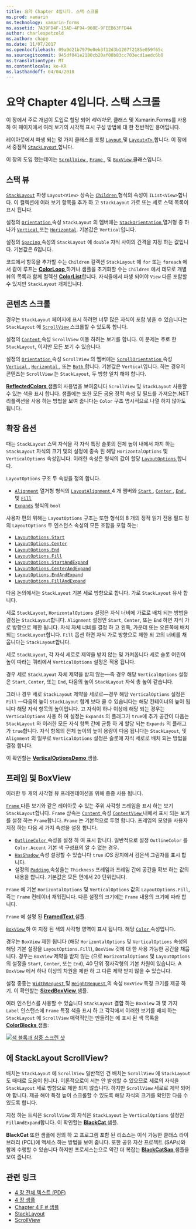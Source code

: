```yaml
---
title: 요약 Chapter 4입니다. 스택 스크롤
ms.prod: xamarin
ms.technology: xamarin-forms
ms.assetid: 7A39FD4F-15AD-4F94-960E-9FEEB63FFD44
author: charlespetzold
ms.author: chape
ms.date: 11/07/2017
ms.openlocfilehash: 09a9d21b7979e0eb3f12d3b1207f2185e059f65c
ms.sourcegitcommit: 945df041e2180cb20af08b83cc703ecd1aedc6b0
ms.translationtype: MT
ms.contentlocale: ko-KR
ms.lasthandoff: 04/04/2018
---
```

# <a name="summary-of-chapter-4-scrolling-the-stack"></a>요약 Chapter 4입니다. 스택 스크롤

이 장에서 주로 개념이 도입로 할당 되어 *레이아웃*, 클래스 및 Xamarin.Forms를 사용 하 여 페이지에서 여러 보기의 시각적 표시 구성 방법에 대 한 전반적인 용어입니다.

레이아웃에서 파생 되는 몇 가지 클래스를 포함 [ `Layout` ](https://developer.xamarin.com/api/type/Xamarin.Forms.Layout/) 및 [ `Layout<T>` ](https://developer.xamarin.com/api/type/Xamarin.Forms.Layout%3CT%3E/)합니다. 이 장에서 중점적 [ `StackLayout` ](https://developer.xamarin.com/api/type/Xamarin.Forms.StackLayout/)합니다.

이 장의 도입 했는데이는 [ `ScrollView` ](https://developer.xamarin.com/api/type/Xamarin.Forms.ScrollView/), [ `Frame` ](https://developer.xamarin.com/api/type/Xamarin.Forms.Frame/), 및 [ `BoxView` ](https://developer.xamarin.com/api/type/Xamarin.Forms.BoxView/) 클래스입니다.

## <a name="stacks-of-views"></a>스택 뷰

[`StackLayout`](https://developer.xamarin.com/api/type/Xamarin.Forms.StackLayout/) 파생 `Layout<View>` 상속는 [ `Children` ](https://developer.xamarin.com/api/type/Xamarin.Forms.Layout%3CT%3E/) 형식의 속성이 `IList<View>`합니다. 이 컬렉션에 여러 보기 항목을 추가 하 고 `StackLayout` 가로 또는 세로 스택 목록이 표시 됩니다.

설정의 [ `Orientation` ](https://developer.xamarin.com/api/property/Xamarin.Forms.StackLayout.Orientation/) 속성 `StackLayout` 의 멤버에는 [ `StackOrientation` ](https://developer.xamarin.com/api/type/Xamarin.Forms.StackOrientation/) 열거형 중 하나가 [ `Vertical` ](https://developer.xamarin.com/api/field/Xamarin.Forms.StackOrientation.Vertical/) 또는 [ `Horizontal`](https://developer.xamarin.com/api/field/Xamarin.Forms.StackOrientation.Horizontal/). 기본값은 `Vertical`입니다.

설정의 [ `Spacing` ](https://developer.xamarin.com/api/property/Xamarin.Forms.StackLayout.Spacing/) 속성의 `StackLayout` 에 `double` 자식 사이의 간격을 지정 하는 값입니다. 기본값은 6입니다.

코드에서 항목을 추가할 수는 `Children` 컬렉션 `StackLayout` 에 `for` 또는 `foreach` 에서 같이 루프는 [ **ColorLoop** ](https://github.com/xamarin/xamarin-forms-book-samples/tree/master/Chapter04/ColorLoop) 하거나 샘플을 초기화할 수는 `Children` 에서 데모로 개별 뷰의 목록과 함께 컬렉션 [ **ColorList**](https://github.com/xamarin/xamarin-forms-book-samples/tree/master/Chapter04/ColorList)합니다. 자식을에서 파생 되어야 `View` 다른 포함할 수 있지만 `StackLayout` 개체입니다.

## <a name="scrolling-content"></a>콘텐츠 스크롤

경우는 `StackLayout` 페이지에 표시 하려면 너무 많은 자식이 포함 넣을 수 있습니다는 `StackLayout` 에 [ `ScrollView` ](https://developer.xamarin.com/api/type/Xamarin.Forms.ScrollView/) 스크롤할 수 있도록 합니다.

설정의 [ `Content` ](https://developer.xamarin.com/api/property/Xamarin.Forms.ScrollView.Content/) 속성 `ScrollView` 이동 하려는 보기를 합니다. 이 문제는 주로 한 `StackLayout`, 이지만 모든 보기 수 있습니다.

설정의 [ `Orientation` ](https://developer.xamarin.com/api/property/Xamarin.Forms.ScrollView.Orientation/) 속성 `ScrollView` 의 멤버에는 [ `ScrollOrientation` ](https://developer.xamarin.com/api/type/Xamarin.Forms.ScrollOrientation/) 속성 [ `Vertical` ](https://developer.xamarin.com/api/field/Xamarin.Forms.ScrollOrientation.Vertical/), [ `Horizontal` ](https://developer.xamarin.com/api/field/Xamarin.Forms.ScrollOrientation.Horizontal/), 또는 [ `Both` ](https://developer.xamarin.com/api/field/Xamarin.Forms.ScrollOrientation.Both/)합니다. 기본값은 `Vertical`입니다. 하는 경우의 콘텐츠는 `ScrollView` 는 `StackLayout`, 두 방향 일치 해야 합니다.

[ **ReflectedColors** ](https://github.com/xamarin/xamarin-forms-book-samples/tree/master/Chapter04/ReflectedColors) 샘플의 사용법을 보여줍니다 `ScrollView` 및 `StackLayout` 사용할 수 있는 색을 표시 합니다. 샘플에는 또한 모든 공용 정적 속성 및 필드를 가져오는.NET 리플렉션을 사용 하는 방법을 보여 줍니다는 `Color` 구조 명시적으로 나열 하지 않아도 됩니다.

## <a name="the-expands-option"></a>확장 옵션

때는 `StackLayout` 스택 자식을 각 자식 특정 슬롯의 전체 높이 내에서 차지 하는 `StackLayout` 자식의 크기 및의 설정에 종속 된 해당 `HorizontalOptions` 및 `VerticalOptions` 속성입니다. 이러한 속성은 형식의 값이 할당 [ `LayoutOptions` ](http://developer.xamstage.com/api/type/Xamarin.Forms.LayoutOptions/)합니다.

`LayoutOptions` 구조 두 속성을 정의 합니다.

- [`Alignment`](https://developer.xamarin.com/api/property/Xamarin.Forms.LayoutOptions.Alignment/) 열거형 형식의 [ `LayoutAlignment` ](https://developer.xamarin.com/api/type/Xamarin.Forms.LayoutAlignment/) 4 개 멤버와 [ `Start` ](https://developer.xamarin.com/api/field/Xamarin.Forms.LayoutAlignment.Start/), [ `Center` ](https://developer.xamarin.com/api/field/Xamarin.Forms.LayoutAlignment.Center/), [ `End` ](https://developer.xamarin.com/api/field/Xamarin.Forms.LayoutAlignment.End/), 및 [`Fill`](https://developer.xamarin.com/api/field/Xamarin.Forms.LayoutAlignment.Fill/)
- [`Expands`](https://developer.xamarin.com/api/property/Xamarin.Forms.LayoutOptions.Expands/) 형식의 `bool`

사용자 편의 위해는 `LayoutOptions` 구조는 또한 형식의 8 개의 정적 읽기 전용 필드 정의 `LayoutOptions` 두 인스턴스 속성의 모든 조합을 포함 하는:

- [`LayoutOptions.Start`](https://developer.xamarin.com/api/field/Xamarin.Forms.LayoutOptions.Start/)
- [`LayoutOptions.Center`](https://developer.xamarin.com/api/field/Xamarin.Forms.LayoutOptions.Center/)
- [`LayoutOptions.End`](https://developer.xamarin.com/api/field/Xamarin.Forms.LayoutOptions.End/)
- [`LayoutOptions.Fill`](https://developer.xamarin.com/api/field/Xamarin.Forms.LayoutOptions.Fill/)
- [`LayoutOptions.StartAndExpand`](https://developer.xamarin.com/api/field/Xamarin.Forms.LayoutOptions.StartAndExpand/)
- [`LayoutOptions.CenterAndExpand`](https://developer.xamarin.com/api/field/Xamarin.Forms.LayoutOptions.CenterAndExpand/)
- [`LayoutOptions.EndAndExpand`](https://developer.xamarin.com/api/field/Xamarin.Forms.LayoutOptions.EndAndExpand/)
- [`LayoutOptions.FillAndExpand`](https://developer.xamarin.com/api/field/Xamarin.Forms.LayoutOptions.FillAndExpand/)

다음 논의에서는 `StackLayout` 기본 세로 방향으로 합니다. 가로 `StackLayout` 유사 합니다.

세로 `StackLayout`, `HorizontalOptions` 설정은 자식 너비에 가로로 배치 되는 방법을 결정는 `StackLayout`합니다. `Alignment` 설정인 `Start`, `Center`, 또는 `End` 하면 자식 가로 방향으로 제한 됩니다. 자식 자체 너비를 결정 하 고 왼쪽, 가운데 또는 오른쪽에 배치 되는 `StackLayout`합니다. `Fill` 옵션 하면 자식 가로 방향으로 제한 되 고의 너비를 채웁니다는 `StackLayout`합니다.

세로 `StackLayout`, 각 자식 세로로 제약을 받지 않는 및 가져옵니다 세로 슬롯 어린이 높이 따라는 쿼리에서 `VerticalOptions` 설정은 적용 됩니다.

경우 세로 `StackLayout` 자체 제약을 받지 않는&mdash;즉 경우 해당 `VerticalOptions` 설정은 `Start`, `Center`, 또는 `End`, 다음의 높이 `StackLayout` 자식 총 높이 같습니다.

그러나 경우 세로 `StackLayout` 제약을 세로로&mdash;경우 해당 `VerticalOptions` 설정은 `Fill` &mdash;다음의 높이 `StackLayout` 합계 보다 클 수 있습니다는 해당 컨테이너의 높이 됩니다 해당 자식 항목의 높이입니다. 고 자식이 하나 이상에 해당 되는 경우는 `VerticalOptions` 사용 하 여 설정는 `Expands` 의 플래그가 `true`에 추가 공간이 다음는 `StackLayout` 와 이러한 모든 자식 항목 간에 균등 하 게 할당 되는 `Expands` 의 플래그가 `true`합니다. 자식 항목의 전체 높이의 높이 용량이 다음 됩니다는 `StackLayout`, 및 `Alignment` 의 일부로 `VerticalOptions` 설정은 슬롯에 자식 세로로 배치 되는 방법을 결정 합니다.

이 확인할는 [ **VerticalOptionsDemo** ](https://github.com/xamarin/xamarin-forms-book-samples/tree/master/Chapter04/VerticalOptionsDemo) 샘플.

## <a name="frame-and-boxview"></a>프레임 및 BoxView

이러한 두 개의 사각형 뷰 프레젠테이션을 위해 종종 사용 됩니다.

[ `Frame` ](https://developer.xamarin.com/api/type/Xamarin.Forms.Frame/) 다른 보기와 같은 레이아웃 수 있는 주위 사각형 프레임을 표시 하는 보기 `StackLayout`합니다. `Frame` 상속는 [ `Content` ](https://developer.xamarin.com/api/property/Xamarin.Forms.ContentView.Content/) 속성 [ `ContentView` ](https://developer.xamarin.com/api/type/Xamarin.Forms.ContentView/) 내에서 표시 되는 보기를 설정 하는 `Frame`합니다. `Frame` 는 기본적으로 투명 합니다. 프레임의 모양을 사용자 지정 하는 다음 세 가지 속성을 설정 합니다.

- [ `OutlineColor` ](https://developer.xamarin.com/api/property/Xamarin.Forms.Frame.OutlineColor/) 속성을 설정 하 여 표시 합니다. 일반적으로 설정 `OutlineColor` 를 `Color.Accent` 기본 색 구성표의 알 수 없는 경우.
- [ `HasShadow` ](https://developer.xamarin.com/api/property/Xamarin.Forms.Frame.HasShadow/) 속성 설정할 수 있습니다 `true` iOS 장치에서 검은색 그림자를 표시 합니다.
- 설정의 [ `Padding` ](https://developer.xamarin.com/api/property/Xamarin.Forms.Layout.Padding/) 속성을는 `Thickness` 프레임과 프레임 간에 공간을 확보 하는 값의 내용을 합니다. 기본값은 모든 면에서 20 단위입니다.

`Frame` 에 기본 `HorizontalOptions` 및 `VerticalOptions` 값의 `LayoutOptions.Fill`, 즉는 `Frame` 컨테이너 채워집니다. 다른 설정의 크기에는 `Frame` 내용의 크기에 따라 합니다.

`Frame` 에 설명 된 [ **FramedText** ](https://github.com/xamarin/xamarin-forms-book-samples/tree/master/Chapter04/FramedText) 샘플.

[ `BoxView` ](https://developer.xamarin.com/api/type/Xamarin.Forms.BoxView/) 하 여 지정 된 색의 사각형 영역이 표시 됩니다. 해당 [ `Color` ](https://developer.xamarin.com/api/property/Xamarin.Forms.BoxView.Color/) 속성입니다.

경우는 `BoxView` 제한 됩니다 (해당 `HorizontalOptions` 및 `VerticalOptions` 속성의 해당 기본 설정을 `LayoutOptions.Fill`), `BoxView` 것에 대 한 사용 가능한 공간을 채웁니다. 경우는 `BoxView` 제약을 받지 않는 (으로 `HorizontalOptions` 및 `LayoutOptions` 의 설정을 `Start`, `Center`, 또는 `End`), 40 단위 정사각형의 기본 차원이 있습니다. A `BoxView` 에서 하나 이상의 차원을 제한 하 고 다른 제약 받지 않을 수 있습니다.

설정 종종는 [ `WidthRequest` ](https://developer.xamarin.com/api/property/Xamarin.Forms.VisualElement.WidthRequest/) 및 [ `HeightRequest` ](https://developer.xamarin.com/api/property/Xamarin.Forms.VisualElement.HeightRequest/) 의 속성 `BoxView` 특정 크기를 제공 하기. 이 확인할는 [ **SizedBoxView** ](https://github.com/xamarin/xamarin-forms-book-samples/tree/master/Chapter04/SizedBoxView) 샘플.

여러 인스턴스를 사용할 수 있습니다 `StackLayout` 결합 하는 `BoxView` 과 몇 가지 `Label` 인스턴스에 `Frame` 특정 색을 표시 하 고 각각에서 이러한 보기를 배치 하는 `StackLayout` 에 `ScrollView` 매력적인는 만들려는 에 표시 된 색 목록을 [ **ColorBlocks** ](https://github.com/xamarin/xamarin-forms-book-samples/tree/master/Chapter04/ColorBlocks) 샘플:

[![색 블록과 삼중 스크린 샷](images/ch04fg11-small.png "색 목록")](images/ch04fg11-large.png#lightbox "색 목록")

## <a name="a-scrollview-in-a-stacklayout"></a>에 StackLayout ScrollView?

배치는 `StackLayout` 에 `ScrollView` 일반적인 건 배치는 `ScrollView` 에 `StackLayout` 도 때때로 도움이 됩니다. 이론적으로이 서는 안 발생할 수 있으므로 세로의 자식을 `StackLayout` 세로 방향으로 제한 되지 않습니다. 하지만 `ScrollView` 세로로 제약 되어야 합니다. 제공 해야 특정 높이 스크롤할 수 있도록 해당 자식의 크기를 확인한 다음 수 있도록 합니다.

지정 하는 트릭은 `ScrollView` 의 자식은 `StackLayout` 는 `VerticalOptions` 설정인 `FillAndExpand`합니다. 이 확인할는 [ **BlackCat** ](https://github.com/xamarin/xamarin-forms-book-samples/tree/master/Chapter04/BlackCat) 샘플.

**BlackCat** 또한 샘플에 정의 하 고 프로그램 포함 된 리소스는 이식 가능한 클래스 라이브러리 (PCL)에 액세스 하는 방법을 보여 줍니다. 또한 공유 자산 프로젝트 (SAPs)와 함께 수행할 수 있습니다 하지만 프로세스는으로 약간 더 복잡는 [ **BlackCatSap** ](https://github.com/xamarin/xamarin-forms-book-samples/tree/master/Chapter04/BlackCatSap) 샘플을 보여 줍니다.



## <a name="related-links"></a>관련 링크

- [4 장 전체 텍스트 (PDF)](https://download.xamarin.com/developer/xamarin-forms-book/XamarinFormsBook-Ch04-Apr2016.pdf)
- [4 장 샘플](https://github.com/xamarin/xamarin-forms-book-samples/tree/master/Chapter04)
- [Chapter 4 F # 샘플](https://github.com/xamarin/xamarin-forms-book-samples/tree/master/Chapter04/FS)
- [StackLayout](~/xamarin-forms/user-interface/layouts/stack-layout.md)
- [ScrollView](~/xamarin-forms/user-interface/layouts/scroll-view.md)
